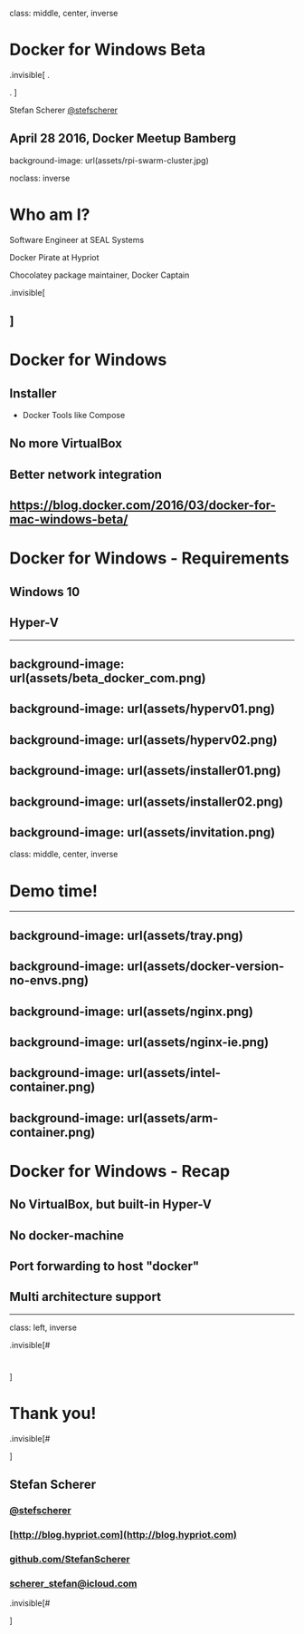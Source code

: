 
class: middle, center, inverse

# Docker for Windows Beta

.invisible[
.

.
]

Stefan Scherer [@stefscherer](https://twitter.com/stefscherer)

April 28 2016, Docker Meetup Bamberg
---
background-image: url(assets/rpi-swarm-cluster.jpg)

noclass: inverse

# Who am I?

Software Engineer at SEAL Systems

Docker Pirate at Hypriot

Chocolatey package maintainer, Docker Captain

.invisible[

]
---
# Docker for Windows

## Installer
* Docker Tools like Compose

## No more VirtualBox

## Better network integration

https://blog.docker.com/2016/03/docker-for-mac-windows-beta/
---
# Docker for Windows - Requirements

## Windows 10

## Hyper-V

---
background-image: url(assets/beta_docker_com.png)
---
background-image: url(assets/hyperv01.png)
---
background-image: url(assets/hyperv02.png)
---
background-image: url(assets/installer01.png)
---
background-image: url(assets/installer02.png)
---
background-image: url(assets/invitation.png)
---
class: middle, center, inverse
# Demo time!
---
background-image: url(assets/tray.png)
---
background-image: url(assets/docker-version-no-envs.png)
---
background-image: url(assets/nginx.png)
---
background-image: url(assets/nginx-ie.png)
---
background-image: url(assets/intel-container.png)
---
background-image: url(assets/arm-container.png)
---
# Docker for Windows - Recap

## No VirtualBox, but built-in Hyper-V

## No docker-machine

## Port forwarding to host "docker"

## Multi architecture support
---
class: left, inverse

.invisible[#

#

]

# Thank you!


.invisible[#

]

## Stefan Scherer
### [@stefscherer](https://twitter.com/stefscherer)
### [http://blog.hypriot.com](http://blog.hypriot.com)
### [github.com/StefanScherer](https://github.com/StefanScherer)
### scherer_stefan@icloud.com

.invisible[#


]
